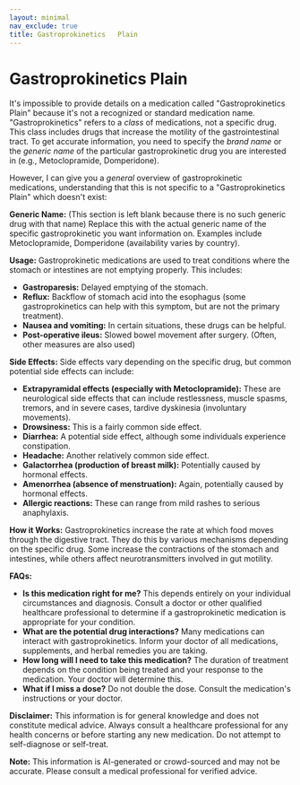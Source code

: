 ```yaml
---
layout: minimal
nav_exclude: true
title: Gastroprokinetics   Plain
---
```


# Gastroprokinetics   Plain

It's impossible to provide details on a medication called "Gastroprokinetics Plain" because it's not a recognized or standard medication name.  "Gastroprokinetics" refers to a *class* of medications, not a specific drug.  This class includes drugs that increase the motility of the gastrointestinal tract.  To get accurate information, you need to specify the *brand name* or the *generic name* of the particular gastroprokinetic drug you are interested in (e.g., Metoclopramide, Domperidone).

However, I can give you a *general* overview of gastroprokinetic medications, understanding that this is not specific to a "Gastroprokinetics Plain" which doesn't exist:


**Generic Name:**  (This section is left blank because there is no such generic drug with that name)  Replace this with the actual generic name of the specific gastroprokinetic you want information on. Examples include Metoclopramide, Domperidone (availability varies by country).


**Usage:** Gastroprokinetic medications are used to treat conditions where the stomach or intestines are not emptying properly. This includes:

* **Gastroparesis:**  Delayed emptying of the stomach.
* **Reflux:**  Backflow of stomach acid into the esophagus (some gastroprokinetics can help with this symptom, but are not the primary treatment).
* **Nausea and vomiting:** In certain situations, these drugs can be helpful.
* **Post-operative ileus:**  Slowed bowel movement after surgery.  (Often, other measures are also used)


**Side Effects:** Side effects vary depending on the specific drug, but common potential side effects can include:

* **Extrapyramidal effects (especially with Metoclopramide):**  These are neurological side effects that can include restlessness, muscle spasms, tremors, and in severe cases, tardive dyskinesia (involuntary movements).
* **Drowsiness:** This is a fairly common side effect.
* **Diarrhea:** A potential side effect, although some individuals experience constipation.
* **Headache:** Another relatively common side effect.
* **Galactorrhea (production of breast milk):**  Potentially caused by hormonal effects.
* **Amenorrhea (absence of menstruation):**  Again, potentially caused by hormonal effects.
* **Allergic reactions:**  These can range from mild rashes to serious anaphylaxis.


**How it Works:** Gastroprokinetics increase the rate at which food moves through the digestive tract.  They do this by various mechanisms depending on the specific drug. Some increase the contractions of the stomach and intestines, while others affect neurotransmitters involved in gut motility.


**FAQs:**

* **Is this medication right for me?**  This depends entirely on your individual circumstances and diagnosis. Consult a doctor or other qualified healthcare professional to determine if a gastroprokinetic medication is appropriate for your condition.
* **What are the potential drug interactions?**  Many medications can interact with gastroprokinetics.  Inform your doctor of all medications, supplements, and herbal remedies you are taking.
* **How long will I need to take this medication?**  The duration of treatment depends on the condition being treated and your response to the medication.  Your doctor will determine this.
* **What if I miss a dose?**  Do not double the dose.  Consult the medication's instructions or your doctor.

**Disclaimer:** This information is for general knowledge and does not constitute medical advice.  Always consult a healthcare professional for any health concerns or before starting any new medication.  Do not attempt to self-diagnose or self-treat.


**Note:** This information is AI-generated or crowd-sourced and may not be accurate. Please consult a medical professional for verified advice.